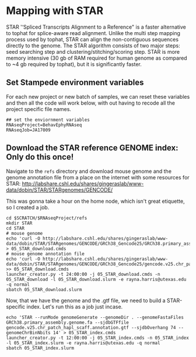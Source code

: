 # Mapping with STAR

STAR '‘Spliced Transcripts Alignment to a Reference" is a faster alternative to tophat for splice-aware read alignment. Unlike the multi step mapping process used by tophat, STAR can align the non-contiguous sequences directly to the genome. The STAR algorithm consists of two major steps: seed searching step and clustering/stitching/scoring step. STAR is more memory intensive (30 gb of RAM required for human genome as compared to ~4 gb required by tophat), but it is significantly faster.


## Set Stampede environment  variables

For each new project or new batch of samples, we can reset these variables and then all the code will work below, with out having to recode all the project specific file names.

~~~ {.bash}
## set the enviornment variables 
RNAseqProject=BehavEphyRNAseq
RNAseqJob=JA17009
~~~ 

## Download the STAR reference GENOME index: Only do this once!

Navigate to the `refs` directory and download mouse genome and the genome annotation file from a place on the internet with some resources for STAR: http://labshare.cshl.edu/shares/gingeraslab/www-data/dobin/STAR/STARgenomes/GENCODE/

This was gonna take a hour on the home node, which isn't great etiquette, so I created a job. 
~~~ {.bash}
cd $SCRATCH/$RNAseqProject/refs
mkdir STAR
cd STAR
# mouse genome
echo 'curl -O http://labshare.cshl.edu/shares/gingeraslab/www-data/dobin/STAR/STARgenomes/GENCODE/GRCh38_Gencode25/GRCh38.primary_assembly.genome.fa' > 05_STAR_download.cmds
# mouse genome annotation file
echo 'curl -O http://labshare.cshl.edu/shares/gingeraslab/www-data/dobin/STAR/STARgenomes/GENCODE/GRCh38_Gencode25/gencode.v25.chr_patch_hapl_scaff.annotation.gtf' >> 05_STAR_download.cmds
launcher_creator.py -t 24:00:00 -j 05_STAR_download.cmds -n 05_STAR_download -l 05_STAR_download.slurm -e rayna.harris@utexas.edu -q normal
sbatch 05_STAR_download.slurm
~~~

Now, that we have the genome and the .gtf file, we need to build a STAR-specific index. Let's run this as a job just incase.

~~~ {.bash}
echo 'STAR --runMode genomeGenerate --genomeDir . --genomeFastaFiles GRCh38.primary_assembly.genome.fa --sjdbGTFfile gencode.v25.chr_patch_hapl_scaff.annotation.gtf --sjdbOverhang 74 --genomeChrBinNbits 14' > 05_STAR_index.cmds
launcher_creator.py -t 12:00:00 -j 05_STAR_index.cmds -n 05_STAR_index -l 05_STAR_index.slurm -e rayna.harris@utexas.edu -q normal
sbatch 05_STAR_index.slurm
~~~


